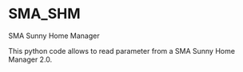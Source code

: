 # SMA_SHM
SMA Sunny Home Manager

This python code allows to read parameter from a SMA Sunny Home Manager 2.0.
